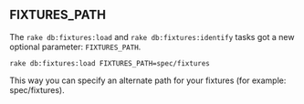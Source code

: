 ## FIXTURES\_PATH

The `rake db:fixtures:load` and `rake db:fixtures:identify` tasks got a new optional parameter: `FIXTURES_PATH`.

`rake db:fixtures:load FIXTURES_PATH=spec/fixtures`

This way you can specify an alternate path for your fixtures (for example: spec/fixtures).